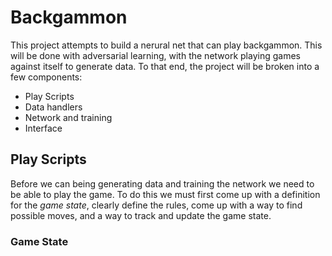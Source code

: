 # Backgammon
This project attempts to build a nerural net that can play backgammon. This will be done with adversarial learning, with the network playing games against itself to generate data. To that end, the project will be broken into a few components:
- Play Scripts
- Data handlers
- Network and training
- Interface

## Play Scripts
Before we can being generating data and training the network we need to be able to play the game. To do this we must first come up with a definition for the *game state*, clearly define the rules, come up with a way to find possible moves, and a way to track and update the game state. 

### Game State
